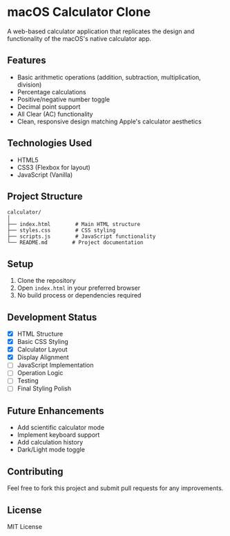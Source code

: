 # macOS Calculator Clone

A web-based calculator application that replicates the design and functionality of the macOS's native calculator app.

## Features

- Basic arithmetic operations (addition, subtraction, multiplication, division)
- Percentage calculations
- Positive/negative number toggle
- Decimal point support
- All Clear (AC) functionality
- Clean, responsive design matching Apple's calculator aesthetics

## Technologies Used

- HTML5
- CSS3 (Flexbox for layout)
- JavaScript (Vanilla)

## Project Structure

```
calculator/
│
├── index.html        # Main HTML structure
├── styles.css        # CSS styling
├── scripts.js        # JavaScript functionality
└── README.md        # Project documentation
```

## Setup

1. Clone the repository
2. Open `index.html` in your preferred browser
3. No build process or dependencies required

## Development Status

- [x] HTML Structure
- [x] Basic CSS Styling
- [x] Calculator Layout
- [x] Display Alignment
- [ ] JavaScript Implementation
- [ ] Operation Logic
- [ ] Testing
- [ ] Final Styling Polish

## Future Enhancements

- Add scientific calculator mode
- Implement keyboard support
- Add calculation history
- Dark/Light mode toggle

## Contributing

Feel free to fork this project and submit pull requests for any improvements.

## License

MIT License

